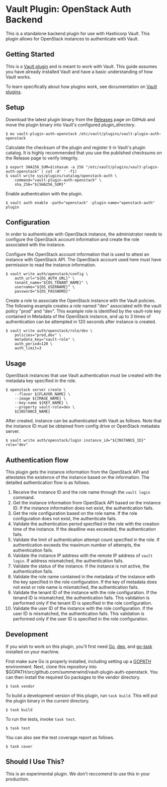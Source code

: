 # Vault Plugin: OpenStack Auth Backend

This is a standalone backend plugin for use with Hashicorp Vault. This plugin allows for OpenStack instances to authenticate with Vault.

## Getting Started

This is a [Vault plugin](https://www.vaultproject.io/docs/internals/plugins.html) and is meant to work with Vault. This guide assumes you have already installed Vault and have a basic understanding of how Vault works.

To learn specifically about how plugins work, see documentation on [Vault plugins](https://www.vaultproject.io/docs/internals/plugins.html).

## Setup

Download the latest plugin binary from the [Releases](https://github.com/summerwind/vault-plugin-auth-openstack/releases) page on GitHub and move the plugin binary into Vault's configured *plugin_directory*.

```
$ mv vault-plugin-auth-openstack /etc/vault/plugins/vault-plugin-auth-openstack
```

Calculate the checksum of the plugin and register it in Vault's plugin catalog. It is highly recommended that you use the published checksums on the Release page to verify integrity.

```
$ export SHA256_SUM=$(shasum -a 256 "/etc/vault/plugins/vault-plugin-auth-openstack" | cut -d' ' -f1)
$ vault write sys/plugins/catalog/openstack-auth \
    command="vault-plugin-auth-openstack" \
    sha_256="${SHA256_SUM}"
```

Enable authentication with the plugin.

```
$ vault auth enable -path="openstack" -plugin-name="openstack-auth" plugin
```

## Configuration

In order to authenticate with OpenStack instance, the administrator needs to configure the OpenStack account information and create the role associated with the instance.

Configure the OpenStack account information that is used to attest an instance with OpenStack API. The OpenStack account used here must have permission to read the instance information.

```
$ vault write auth/openstack/config \
    auth_url="${OS_AUTH_URL}" \
    tenant_name="${OS_TENANT_NAME}" \
    username="${OS_USERNAME}" \
    password="${OS_PASSWORD}"
```

Create a role to associate the OpenStack instance with the Vault policies. The following example creates a role named "dev" associated with the vault policy "prod" and "dev". This example role is identified by the vault-role key contained in Metadata of the OpenStack instance, and up to 3 times of authentication can be attempted in 120 seconds after instance is created.

```
$ vault write auth/openstack/role/dev \
    policies="prod,dev" \
    metadata_key="vault-role" \
    auth_period=120 \
    auth_limit=3
```

## Usage

OpenStack instances that use Vault authentication must be created with the metadata key specified in the role.

```
$ openstack server create \
    --flavor ${FLAVOR_NAME} \
    --image ${IMAGE_NAME} \
    --key-name ${KEY_NAME} \
    --property vault-role=dev \
    ${INSTANCE_NAME}
```

After created, instance can be authenticated with Vault as follows. Note that the instance ID must be obtained from config drive or OpenStack metadata server.

```
$ vault write auth/openstack/login instance_id="${INSTANCE_ID}" role="dev"
```

## Authentication flow

This plugin gets the instance information from the OpenStack API and attestates the existence of the instance based on the information. The detailed authentication flow is as follows.

1. Receive the instance ID and the role name through the `vault login` command.
2. Get the instance information from OpenStack API based on the instance ID. If the instance information does not exist, the authentication fails.
3. Get the role configuration based on the role name. If the role configuration does not exist, the authenticate fails.
4. Validate the authentication period specified in the role with the creation time of the instance. If the deadline was exceeded, the authentication fails.
5. Validate the limit of authentication attempt count specified in the role. If authentication exceeds the maximum number of attempts, the authentication fails.
6. Validate the instance IP address with the remote IP address of `vault login`. If address mismatched, the authentication fails.
7. Validate the status of the instance. If the instance is not active, the authentication fails.
8. Validate the role name contained in the metadata of the instance with the key specified in the role configuration. If the key of metadata does not exist or role name is mismatched, the authentication fails.
9. Validate the tenant ID of the instance with the role configuration. If the tenand ID is mismatched, the authentication fails. This validation is performed only if the tenant ID is specified in the role configuration.
9. Validate the user ID of the instance with the role configuration. If the user ID is mismatched, the authentication fails. This validation is performed only if the user ID is specified in the role configuration.

## Development

If you wish to work on this plugin, you'll first need [Go](https://golang.org), [dep](https://github.com/golang/dep), and [go-task](https://github.com/go-task/task) installed on your machine.

First make sure Go is properly installed, including setting up a [GOPATH](https://golang.org/doc/code.html#GOPATH) environment. Next, clone this repository into $GOPATH/src/github.com/summerwind/vault-plugin-auth-openstack. You can then install the required Go packages to the vendor directory.

```
$ task vendor
```

To build a development version of this plugin, run `task build`. This will put the plugin binary in the current directory.

```
$ task build
```

To run the tests, invoke `task test`.

```
$ task test
```

You can also see the test coverage report as follows.

```
$ task cover
```

## Should I Use This?

This is an experimental plugin. We don't reccomend to use this in your production.
